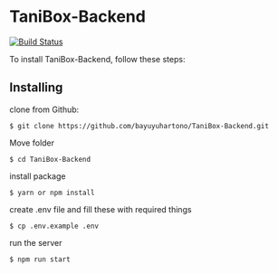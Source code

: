 

# TaniBox-Backend
[![Build Status](https://secure.travis-ci.org/flatiron/restful.png)](http://travis-ci.org/flatiron/restful)

To install TaniBox-Backend, follow these steps:
## Installing
clone from Github:
```
$ git clone https://github.com/bayuyuhartono/TaniBox-Backend.git
```
Move folder
```
$ cd TaniBox-Backend
```
install package
```
$ yarn or npm install
```
create .env file and fill these with required things
```
$ cp .env.example .env
```
run the server
```
$ npm run start
```
